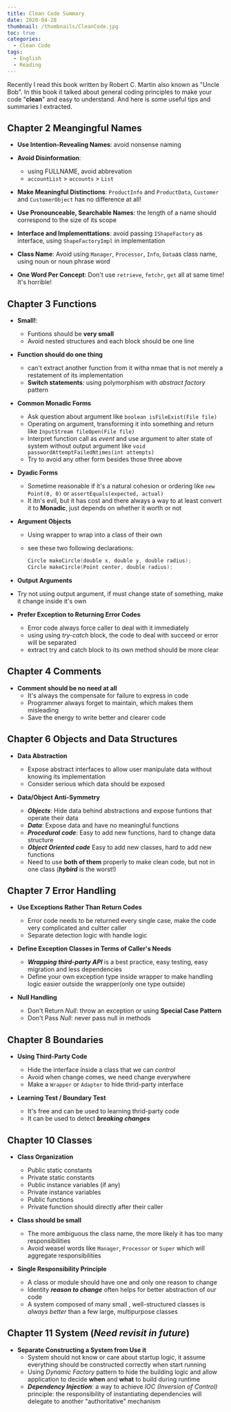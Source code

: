 ```yaml
---
title: Clean Code Summary
date: 2020-04-28
thumbnail: /thumbnails/CleanCode.jpg
toc: true
categories:
  - Clean Code
tags:
  - English
  - Reading
---
```


Recently I read this book <Clean Code> written by Robert C. Martin also known as "Uncle Bob". In this book it talked about general coding principles to make your code "**clean**" and easy to understand. And here is some useful tips and summaries I extracted. 

<!-- more -->

## Chapter 2 Meangingful Names

- **Use Intention-Revealing Names**: avoid nonsense naming  
- **Avoid Disinformation**:
  - using FULLNAME, avoid abbrevation
  - `accountList` > `accounts` > `List`

- **Make Meaningful Distinctions**: `ProductInfo` and `ProductData`, `Customer` and `CustomerObject` has no difference at all!

- **Use Pronounceable, Searchable Names**: the length of a name should correspond to the size of its scope

- **Interface and Implementtations**: avoid passing `IShapeFactory` as interface, using `ShapeFactoryImpl` in implementation

- **Class Name**: Avoid using `Manager`, `Processor`, `Info`, `Data`as class name, using noun or noun phrase word

- **One Word Per Concept**: Don't use `retrieve`, `fetchr`, `get` all at same time! It's horrible!

## Chapter 3 Functions

- **Small!**: 
  - Funtions should be **very small**
  - Avoid nested structures and each block should be one line
  
- **Function should do one thing**
  - can't extract another function from it witha nmae that is not merely a restatement of its implementation
  - **Switch statements**: using polymorphism with *abstract factory* pattern
  
- **Common Monadic Forms**
  - Ask question about argument like `boolean isFileExist(File file)`
  - Operating on argument, transforming it into something and return like `InputStream fileOpen(File file)`
  - Interpret function call as *event* and use argument to alter state of system without output argument like `void passwordAttemptFailedNtimes(int attempts)`
  - Try to avoid any other form besides those three above

- **Dyadic Forms**
  - Sometime reasonable if it's a natural cohesion or ordering like `new Point(0, 0)` or `assertEquals(expected, actual)`
  - It itn's evil, but it has cost and there always a way to at least convert it to **Monadic**, just depends on whether it worth or not

- **Argument Objects**
  - Using wrapper to wrap into a class of their own
  - see these two following declarations:

    ```kotlin
    Circle makeCircle(double x, double y, double radius);
    Circle makeCircle(Point center, double radius);
    ```
  
- **Output Arguments**
  
- Try not using output argument, if must change state of something, make it change inside it's own
  
- **Prefer Exception to Returning Error Codes**
  - Error code always force caller to deal with it immediately
  - using using *try-catch* block, the code to deal with succeed or error will be separated
  - extract try and catch block to its own method should be more clear

## Chapter 4 Comments

- **Comment should be no need at all**
  - It's always the compensate for failure to express in code
  - Programmer always forget to maintain, which makes them misleading
  - Save the energy to write better and clearer code

## Chapter 6 Objects and Data Structures

- **Data Abstraction**
  - Expose abstract interfaces to allow user manipulate data without knowing its implementation
  - Consider serious which data should be exposed

- **Data/Object Anti-Symmetry**
  - ***Objects***: Hide data behind abstractions and expose funtions that operate their data
  - ***Data***: Expose data and have no meaningful functions
  - ***Procedural code***: Easy to add new functions, hard to change data structure
  - ***Object Oriented code*** Easy to add new classes, hard to add new functions
  - Need to use **both of them** properly to make clean code, but not in one class (***hybird*** is the worst!)

## Chapter 7 Error Handling

- **Use Exceptions Rather Than Return Codes**
  - Error code needs to be returned every single case, make the code very complicated and cultter caller
  - Separate detection logic with handle logic

- **Define Exception Classes in Terms of Caller's Needs**
  - ***Wrapping third-party API*** is a best practice, easy testing, easy migration and less dependencies
  - Define your own exception type inside wrapper to make handling logic easier outside the wrapper(only one type outside)

- **Null Handling**
  - Don't Return *Null*: throw an exception or using **Special Case Pattern**
  - Don't Pass *Null*: never pass null in methods

## Chapter 8 Boundaries

- **Using Third-Party Code**
  - Hide the interface inside a class that we can *control*
  - Avoid when change comes, we need change everywhere
  - Make a `Wrapper` or `Adapter` to hide thrid-party interface 

- **Learning Test / Boundary Test**
  - It's free and can be used to learning thrid-party code
  - It can be used to detect ***breaking changes***

## Chapter 10 Classes

- **Class Organization**
  - Public static constants
  - Private static constants
  - Public instance variables (if any)
  - Private instance variables
  - Public functions
  - Private function should directly after their caller

- **Class should be small**
  - The more ambiguous the class name, the more likely it has too many responsibilities
  - Avoid weasel words like `Manager`, `Processor` or `Super` which will aggregate responsibilities

- **Single Responsibility Principle**
  - A class or module should have one and only one reason to change
  - Identity ***reason to change*** often helps for better abstraction of our code
  - A system composed of many small , well-structured classes is *always better* than a few large, multipurpose classes

## Chapter 11 System (*Need revisit in future*)

- **Separate Constructing a System from Use it**
  - System should not know or care about startup logic, it assume everything should be constructed correctly when start running
  - Using *Dynamic Factory* pattern to hide the building logic and allow application to decide **when** and **what** to build during runtime
  - ***Dependency Injection***: a way to achieve *IOC (Inversion of Control)* principle: the responsibility of instantiating dependencies will delegate to another "authoritative" mechanism
